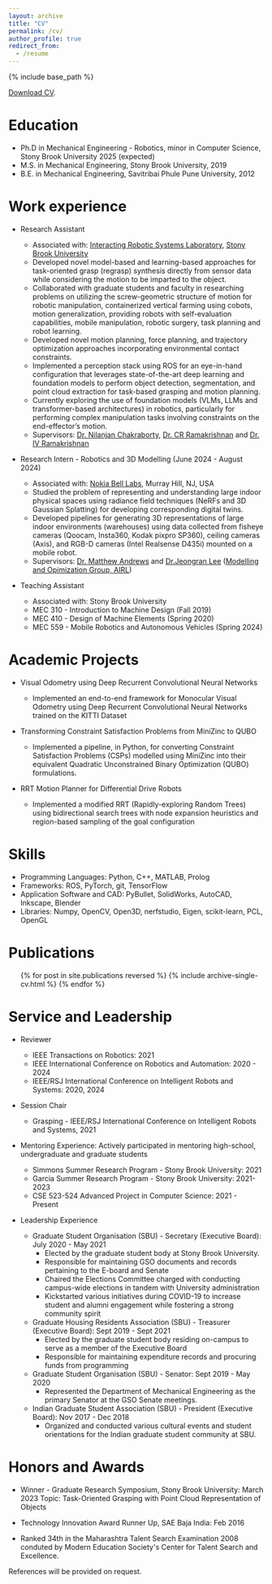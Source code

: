 ```yaml
---
layout: archive
title: "CV"
permalink: /cv/
author_profile: true
redirect_from:
  - /resume
---
```


{% include base_path %}

[Download CV](https://drive.google.com/file/d/1-KYYeGYNYllbKJ6mRXqa-zBnMMCjLdhC/view?usp=sharing).

Education
======
* Ph.D in Mechanical Engineering - Robotics, minor in Computer Science, Stony Brook University 2025 (expected)
* M.S. in Mechanical Engineering, Stony Brook University, 2019
* B.E. in Mechanical Engineering, Savitribai Phule Pune University, 2012

Work experience
======
* Research Assistant
  * Associated with: [Interacting Robotic Systems Laboratory](https://sites.google.com/a/stonybrook.edu/robotics/), [Stony Brook University](https://www.stonybrook.edu/)
  * Developed novel model-based and learning-based approaches for task-oriented grasp (regrasp) synthesis directly from sensor data while considering the motion to be imparted to the object.
  * Collaborated with graduate students and faculty in researching problems on utilizing the screw-geometric structure of motion for robotic manipulation,  containerized vertical farming using cobots, motion generalization, providing robots with self-evaluation capabilities, mobile manipulation, robotic surgery, task planning and robot learning.
  * Developed novel motion planning, force planning, and trajectory optimization approaches incorporating environmental contact constraints.
  * Implemented a perception stack using ROS for an eye-in-hand configuration that leverages state-of-the-art deep learning and foundation models to perform object detection, segmentation, and point cloud extraction for task-based grasping and motion planning.
  * Currently exploring the use of foundation models (VLMs, LLMs and transformer-based architectures) in robotics, particularly for performing complex manipulation tasks involving constraints on the end-effector’s motion. 
  * Supervisors: [Dr. Nilanjan Chakraborty](https://www.cs.stonybrook.edu/people/faculty/nilanjanchakraborty), [Dr. CR Ramakrishnan](https://www.cs.stonybrook.edu/people/faculty/crramakrishnan) and [Dr. IV Ramakrishnan](https://www.cs.stonybrook.edu/people/faculty/ivramakrishnan)

* Research Intern - Robotics and 3D Modelling (June 2024 -  August 2024)
  * Associated with: [Nokia Bell Labs](https://www.bell-labs.com/#gref), Murray Hill, NJ, USA 
  * Studied the problem of representing and understanding large indoor physical spaces using radiance field techniques (NeRFs and 3D Gaussian Splatting) for developing corresponding digital twins.
  * Developed pipelines for generating 3D representations of large indoor environments (warehouses) using data collected from fisheye cameras (Qoocam, Insta360, Kodak pixpro SP360), ceiling cameras (Axis), and RGB-D cameras (Intel Realsense D435i) mounted on a mobile robot.
  * Supervisors: [Dr. Matthew Andrews](https://www.bell-labs.com/about/researcher-profiles/matthewandrews/) and [Dr.Jeongran Lee](https://www.bell-labs.com/about/researcher-profiles/jeongranlee/) ([Modelling and Opimization Group, AIRL](https://www.bell-labs.com/research-innovation/projects-and-initiatives/air-lab/modelling-optimization/#gref))

* Teaching Assistant
  * Associated with: Stony Brook University
  * MEC 310 - Introduction to Machine Design (Fall 2019)
  * MEC 410 - Design of Machine Elements (Spring 2020)
  * MEC 559 - Mobile Robotics and Autonomous Vehicles (Spring 2024)

Academic Projects
======
* Visual Odometry using Deep Recurrent Convolutional Neural Networks
  * Implemented an end-to-end framework for Monocular Visual Odometry using Deep Recurrent Convolutional Neural Networks trained on the KITTI Dataset

* Transforming Constraint Satisfaction Problems from MiniZinc to QUBO
  * Implemented a pipeline, in Python, for converting Constraint Satisfaction Problems (CSPs) modelled using MiniZinc into their equivalent Quadratic Unconstrained Binary Optimization (QUBO) formulations.
  
* RRT Motion Planner for Differential Drive Robots
  * Implemented a modified RRT (Rapidly-exploring Random Trees) using bidirectional search trees with node expansion heuristics and region-based sampling of the goal configuration 

Skills
======
* Programming Languages: Python, C++, MATLAB, Prolog 
* Frameworks: ROS, PyTorch, git, TensorFlow
* Application Software and CAD: PyBullet, SolidWorks, AutoCAD, Inkscape, Blender
* Libraries: Numpy, OpenCV, Open3D, nerfstudio, Eigen, scikit-learn, PCL, OpenGL 

Publications
======
  <ul>{% for post in site.publications reversed %}
    {% include archive-single-cv.html %}
  {% endfor %}</ul>
  
<!-- Talks
======
  <ul>{% for post in site.talks reversed %}
    {% include archive-single-talk-cv.html  %}
  {% endfor %}</ul> -->
  
<!-- Teaching
======
  <ul>{% for post in site.teaching reversed %}
    {% include archive-single-cv.html %}
  {% endfor %}</ul> -->
  
Service and Leadership
======

* Reviewer
  * IEEE Transactions on Robotics: 2021
  * IEEE International Conference on Robotics and Automation: 2020 - 2024
  * IEEE/RSJ International Conference on Intelligent Robots and Systems: 2020, 2024
* Session Chair
  * Grasping - IEEE/RSJ International Conference on Intelligent Robots and Systems, 2021

* Mentoring Experience:  Actively participated in mentoring high-school, undergraduate and graduate students
  * Simmons Summer Research Program - Stony Brook University: 2021
  * Garcia Summer Research Program - Stony Brook University: 2021-2023
  * CSE 523-524 Advanced Project in Computer Science: 2021 - Present

* Leadership Experience
  * Graduate Student Organisation (SBU) - Secretary (Executive Board): July 2020 - May 2021
    * Elected by the graduate student body at Stony Brook University.
    * Responsible for maintaining GSO documents and records pertaining to the E-board and Senate
    * Chaired the Elections Committee charged with conducting campus-wide elections in tandem with University administration
    * Kickstarted various initiatives during COVID-19 to increase student and alumni engagement while fostering a strong community spirit
  * Graduate Housing Residents Association (SBU) - Treasurer (Executive Board): Sept 2019 - Sept 2021 
    * Elected by the graduate student body residing on-campus to serve as a member of the Executive Board
    * Responsible for maintaining expenditure records and procuring funds from programming
  * Graduate Student Organisation (SBU) - Senator: Sept 2019 - May 2020
    * Represented the Department of Mechanical Engineering as the primary Senator at the GSO Senate meetings.
  * Indian Graduate Student Association (SBU) - President (Executive Board): Nov 2017 -  Dec 2018
    * Organized and conducted various cultural events and student orientations for the Indian graduate student community at SBU.
  
Honors and Awards
====== 

* Winner - Graduate Research Symposium, Stony Brook University: March 2023
  Topic: Task-Oriented Grasping with Point Cloud Representation of Objects

* Technology Innovation Award Runner Up, SAE Baja India: Feb 2016

* Ranked 34th in the Maharashtra Talent Search Examination 2008 conduted by Modern Education Society's Center for Talent Search and Excellence.


References will be provided on request. 
